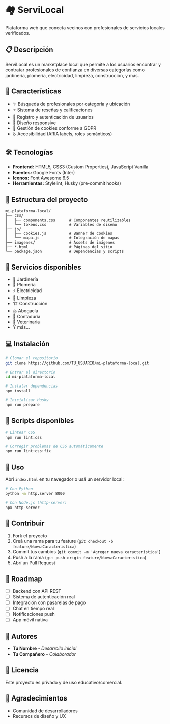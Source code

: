 # 🏘️ ServiLocal

Plataforma web que conecta vecinos con profesionales de servicios locales verificados.

## 📋 Descripción

ServiLocal es un marketplace local que permite a los usuarios encontrar y contratar profesionales de confianza en diversas categorías como jardinería, plomería, electricidad, limpieza, construcción, y más.

## 🚀 Características

- ✨ Búsqueda de profesionales por categoría y ubicación
- ⭐ Sistema de reseñas y calificaciones
- 🔐 Registro y autenticación de usuarios
- 📱 Diseño responsive
- 🍪 Gestión de cookies conforme a GDPR
- ♿ Accesibilidad (ARIA labels, roles semánticos)

## 🛠️ Tecnologías

- **Frontend:** HTML5, CSS3 (Custom Properties), JavaScript Vanilla
- **Fuentes:** Google Fonts (Inter)
- **Iconos:** Font Awesome 6.5
- **Herramientas:** Stylelint, Husky (pre-commit hooks)

## 📂 Estructura del proyecto

```
mi-plataforma-local/
├── css/
│   ├── components.css      # Componentes reutilizables
│   └── tokens.css          # Variables de diseño
├── js/
│   ├── cookies.js          # Banner de cookies
│   └── mapa.js             # Integración de mapas
├── imagenes/               # Assets de imágenes
├── *.html                  # Páginas del sitio
└── package.json            # Dependencias y scripts
```

## 🎯 Servicios disponibles

- 🌳 Jardinería
- 🔧 Plomería
- ⚡ Electricidad
- 🧹 Limpieza
- 🏗️ Construcción
- ⚖️ Abogacía
- 🧮 Contaduría
- 🐾 Veterinaria
- Y más...

## 💻 Instalación

```bash
# Clonar el repositorio
git clone https://github.com/TU_USUARIO/mi-plataforma-local.git

# Entrar al directorio
cd mi-plataforma-local

# Instalar dependencias
npm install

# Inicializar Husky
npm run prepare
```

## 🧪 Scripts disponibles

```bash
# Lintear CSS
npm run lint:css

# Corregir problemas de CSS automáticamente
npm run lint:css:fix
```

## 📖 Uso

Abrí `index.html` en tu navegador o usá un servidor local:

```bash
# Con Python
python -m http.server 8000

# Con Node.js (http-server)
npx http-server
```

## 🤝 Contribuir

1. Fork el proyecto
2. Creá una rama para tu feature (`git checkout -b feature/NuevaCaracteristica`)
3. Commit tus cambios (`git commit -m 'Agregar nueva característica'`)
4. Push a la rama (`git push origin feature/NuevaCaracteristica`)
5. Abrí un Pull Request

## 📝 Roadmap

- [ ] Backend con API REST
- [ ] Sistema de autenticación real
- [ ] Integración con pasarelas de pago
- [ ] Chat en tiempo real
- [ ] Notificaciones push
- [ ] App móvil nativa

## 👥 Autores

- **Tu Nombre** - *Desarrollo inicial*
- **Tu Compañero** - *Colaborador*

## 📄 Licencia

Este proyecto es privado y de uso educativo/comercial.

## 🙏 Agradecimientos

- Comunidad de desarrolladores
- Recursos de diseño y UX
